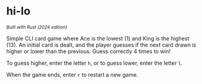 # hi-lo
<sup>*Built with Rust (2024 edition)*</sup>

Simple CLI card game where Ace is the lowest (1) and King is the highest (13).
An initial card is dealt, and the player guesses if the next card drawn is
higher or lower than the previous. Guess correctly 4 times to win!

To guess higher, enter the letter `h`, or to guess lower, enter the letter `l`.

When the game ends, enter `r` to restart a new game.
